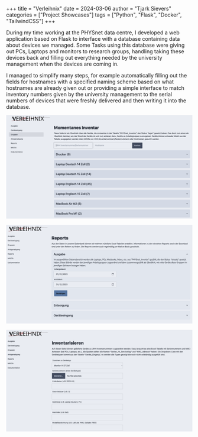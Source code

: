 +++
title = "Verleihnix"
date = 2024-03-06
author = "Tjark Sievers"
categories = ["Project Showcases"]
tags = ["Python", "Flask", "Docker", "TailwindCSS"]
+++

During my time working at the PHYSnet data centre, I developed a web application based on Flask to interface with a database containing data about devices we managed.
Some Tasks using this database were giving out PCs, Laptops and monitors to research groups, handling taking these devices back and filling out everything needed by the university management when the devices are coming in.

I managed to simplify many steps, for example automatically filling out the fields for hostnames with a specified naming scheme based on what hostnames are already given out or providing a simple interface to match inventory numbers given by the university management to the serial numbers of devices that were freshly delivered and then writing it into the database.

![image](verleihnix_1.png)

![image](verleihnix_2.png)

![image](verleihnix_3.png)

